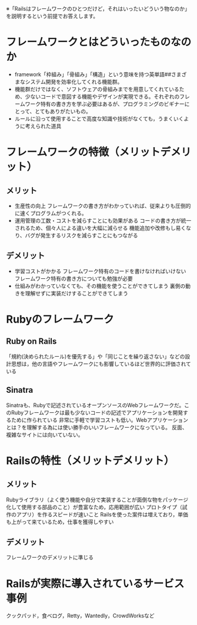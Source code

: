 ※「Railsはフレームワークのひとつだけど，それはいったいどういう物なのか」を説明するという前提でお答えします。

# フレームワークとはどういったものなのか
* framework「枠組み」「骨組み」「構造」という意味を持つ英単語##さまざまなシステム開発を効率化してくれる機能群。
* 機能群だけではなく、ソフトウェアの骨組みまでを用意してくれているため、少ないコードで意図する機能やデザインが実現できる。それぞれのフレームワーク特有の書き方を学ぶ必要はあるが、プログラミングのビギナーにとって、とてもありがたいもの。
* ルールに沿って使用することで高度な知識や技術がなくても，うまくいくように考えられた道具
# フレームワークの特徴（メリットデメリット）
## メリット
* 生産性の向上
フレームワークの書き方がわかっていれば、従来よりも圧倒的に速くプログラムがつくれる。
* 運用管理の工数・コストを減らすことにも効果がある
コードの書き方が統一されるため、個々人による違いを大幅に減らせる
機能追加や改修もし易くなり、バグが発生するリスクを減らすことにもつながる
## デメリット
* 学習コストがかかる
フレームワーク特有のコードを書けなければいけない
フレームワーク特有の書き方についても勉強が必要
* 仕組みがわかっていなくても、その機能を使うことができてしまう
裏側の動きを理解せずに実装だけすることができてしまう
# Rubyのフレームワーク
## Ruby on Rails
「規約(決められたルール)を優先する」や「同じことを繰り返さない」などの設計思想は，他の言語やフレームワークにも影響しているほど世界的に評価されている
## Sinatra
Sinatraも、Rubyで記述されているオープンソースのWebフレームワークだ。このRubyフレームワークは最も少ないコードの記述でアプリケーションを開発するために作られている
非常に手軽で学習コストも低い。Webアプリケーションとは？を理解する為には使い勝手のいいフレームワークになっている。
反面、複雑なサイトには向いていない。
# Railsの特性（メリットデメリット）
## メリット
Rubyライブラリ（よく使う機能や自分で実装することが面倒な物をパッケージ化して使用する部品のこと）が豊富なため，応用範囲が広い
プロトタイプ（試作のアプリ）を作るスピードが速いこと
Railsを使った案件は増えており，単価も上がって来ているため，仕事を獲得しやすい
## デメリット
フレームワークのデメリットに準じる
# Railsが実際に導入されているサービス事例
クックパッド，食べログ，Retty，Wantedly，CrowdWorksなど
